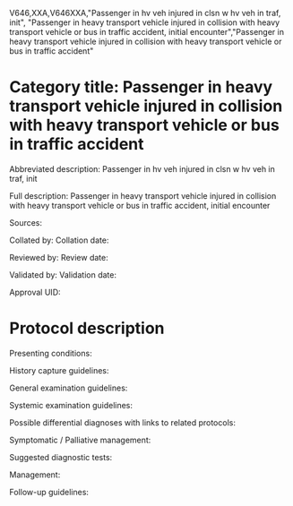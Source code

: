 V646,XXA,V646XXA,"Passenger in hv veh injured in clsn w hv veh in traf, init", "Passenger in heavy transport vehicle injured in collision with heavy transport vehicle or bus in traffic accident, initial encounter","Passenger in heavy transport vehicle injured in collision with heavy transport vehicle or bus in traffic accident"
# Category title: Passenger in heavy transport vehicle injured in collision with heavy transport vehicle or bus in traffic accident

Abbreviated description: Passenger in hv veh injured in clsn w hv veh in traf, init

Full description: Passenger in heavy transport vehicle injured in collision with heavy transport vehicle or bus in traffic accident, initial encounter

Sources:

Collated by:
Collation date:

Reviewed by:
Review date:

Validated by:
Validation date:

Approval UID:

# Protocol description

Presenting conditions:

History capture guidelines:

General examination guidelines:

Systemic examination guidelines:

Possible differential diagnoses with links to related protocols:

Symptomatic / Palliative management:

Suggested diagnostic tests:

Management:

Follow-up guidelines:
